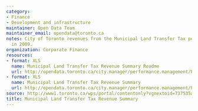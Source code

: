 ```yaml
---
category:
- Finance
- Development and infrastructure
maintainer: Open Data Team
maintainer_email: opendata@toronto.ca
notes: City of Toronto revenues from the Municipal Land Transfer Tax per month beginning
  in 2009.
organization: Corporate Finance
resources:
- format: XLS
  name: Municipal Land Transfer Tax Revenue Summary Readme
  url: http://opendata.toronto.ca/city.manager/performance.management/PM_Corporate_Finance-MLTT_Readme.xls
- format: XLS
  name: Municipal Land Transfer Tax Revenue Summary
  url: http://opendata.toronto.ca/city.manager/performance.management/PM_Corporate_Finance-MLTT.xls
source: http://www1.toronto.ca/wps/portal/contentonly?vgnextoid=737535a898338310VgnVCM1000003dd60f89RCRD&vgnextchannel=1a66e03bb8d1e310VgnVCM10000071d60f89RCRD
title: Municipal Land Transfer Tax Revenue Summary
---
```


